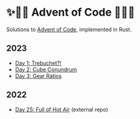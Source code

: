 # ✨🎄🦀 Advent of Code 🦀🎄✨

Solutions to [Advent of Code], implemented in Rust.

## 2023

- [Day 1: Trebuchet?!](2023/day-1)
- [Day 2: Cube Conundrum](2023/day-2)
- [Day 3: Gear Ratios](2023/day-3)

## 2022

- [Day 25: Full of Hot Air](https://github.com/sunsided/snafu-numbers) (external repo)

[Advent of Code]: https://adventofcode.com/
